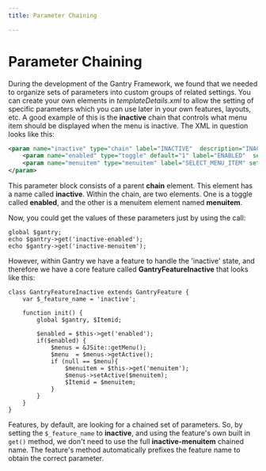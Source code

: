 ```yaml
---
title: Parameter Chaining

---
```


Parameter Chaining
==================
During the development of the Gantry Framework, we found that we needed to organize sets of parameters into custom groups of related settings. You can create your own elements in *templateDetails.xml* to allow the setting of specific parameters which you can use later in your own features, layouts, etc. A good example of this is the **inactive** chain that controls what menu item should be displayed when the menu is inactive. The XML in question looks like this:

~~~ .xml
<param name="inactive" type="chain" label="INACTIVE"  description="INACTIVE_DESC">
    <param name="enabled" type="toggle" default="1" label="ENABLED"  setinmenuitem="false" />
    <param name="menuitem" type="menuitem" label="SELECT_MENU_ITEM" setinmenuitem="false" />
</param>
~~~

This parameter block consists of a parent **chain** element. This element has a name called **inactive**. Within the chain, are two elements. One is a toggle called **enabled**, and the other is a menuitem element named **menuitem**.

Now, you could get the values of these parameters just by using the call:

~~~ .php
global $gantry;
echo $gantry->get('inactive-enabled');
echo $gantry->get('inactive-menuitem');
~~~

However, within Gantry we have a feature to handle the 'inactive' state, and therefore we have a core feature called **GantryFeatureInactive** that looks like this:

~~~ .php
class GantryFeatureInactive extends GantryFeature {
    var $_feature_name = 'inactive';

    function init() {
        global $gantry, $Itemid;

        $enabled = $this->get('enabled');
        if($enabled) {
            $menus = &JSite::getMenu();
            $menu  = $menus->getActive();
            if (null == $menu){
                $menuitem = $this->get('menuitem');
                $menus->setActive($menuitem);
                $Itemid = $menuitem;
            }
        }
    }
}
~~~

Features, by default, are looking for a chained set of parameters. So, by setting the `$_feature_name` to **inactive**, and using the feature's own built in `get()` method, we don't need to use the full **inactive-menuitem** chained name. The feature's method automatically prefixes the feature name to obtain the correct parameter.
